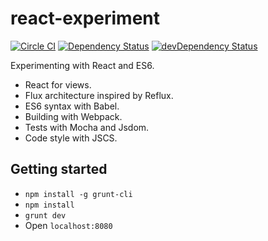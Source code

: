 # react-experiment
[![Circle CI](https://circleci.com/gh/Lugribossk/react-experiment.svg?style=shield)](https://circleci.com/gh/Lugribossk/react-experiment)
[![Dependency Status](https://david-dm.org/Lugribossk/react-experiment.svg)](https://david-dm.org/Lugribossk/react-experiment)
[![devDependency Status](https://david-dm.org/Lugribossk/react-experiment/dev-status.svg)](https://david-dm.org/Lugribossk/react-experiment#info=devDependencies)

Experimenting with React and ES6.

- React for views.
- Flux architecture inspired by Reflux.
- ES6 syntax with Babel.
- Building with Webpack.
- Tests with Mocha and Jsdom.
- Code style with JSCS.

## Getting started

- `npm install -g grunt-cli`
- `npm install`
- `grunt dev`
- Open `localhost:8080`